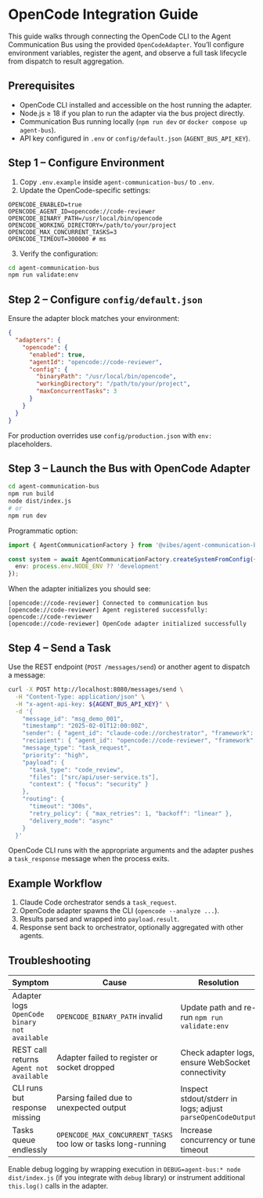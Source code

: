 # OpenCode Integration Guide

This guide walks through connecting the OpenCode CLI to the Agent Communication Bus using the provided `OpenCodeAdapter`. You’ll configure environment variables, register the agent, and observe a full task lifecycle from dispatch to result aggregation.

## Prerequisites

- OpenCode CLI installed and accessible on the host running the adapter.
- Node.js ≥ 18 if you plan to run the adapter via the bus project directly.
- Communication Bus running locally (`npm run dev` or `docker compose up agent-bus`).
- API key configured in `.env` or `config/default.json` (`AGENT_BUS_API_KEY`).

## Step 1 – Configure Environment

1. Copy `.env.example` inside `agent-communication-bus/` to `.env`.
2. Update the OpenCode-specific settings:

```env
OPENCODE_ENABLED=true
OPENCODE_AGENT_ID=opencode://code-reviewer
OPENCODE_BINARY_PATH=/usr/local/bin/opencode
OPENCODE_WORKING_DIRECTORY=/path/to/your/project
OPENCODE_MAX_CONCURRENT_TASKS=3
OPENCODE_TIMEOUT=300000 # ms
```

3. Verify the configuration:

```bash
cd agent-communication-bus
npm run validate:env
```

## Step 2 – Configure `config/default.json`

Ensure the adapter block matches your environment:

```json
{
  "adapters": {
    "opencode": {
      "enabled": true,
      "agentId": "opencode://code-reviewer",
      "config": {
        "binaryPath": "/usr/local/bin/opencode",
        "workingDirectory": "/path/to/your/project",
        "maxConcurrentTasks": 3
      }
    }
  }
}
```

For production overrides use `config/production.json` with `env:` placeholders.

## Step 3 – Launch the Bus with OpenCode Adapter

```bash
cd agent-communication-bus
npm run build
node dist/index.js
# or
npm run dev
```

Programmatic option:

```ts
import { AgentCommunicationFactory } from '@vibes/agent-communication-bus';

const system = await AgentCommunicationFactory.createSystemFromConfig({
  env: process.env.NODE_ENV ?? 'development'
});
```

When the adapter initializes you should see:

```
[opencode://code-reviewer] Connected to communication bus
[opencode://code-reviewer] Agent registered successfully: opencode://code-reviewer
[opencode://code-reviewer] OpenCode adapter initialized successfully
```

## Step 4 – Send a Task

Use the REST endpoint (`POST /messages/send`) or another agent to dispatch a message:

```bash
curl -X POST http://localhost:8080/messages/send \
  -H "Content-Type: application/json" \
  -H "x-agent-api-key: ${AGENT_BUS_API_KEY}" \
  -d '{
    "message_id": "msg_demo_001",
    "timestamp": "2025-02-01T12:00:00Z",
    "sender": { "agent_id": "claude-code://orchestrator", "framework": "claude-code" },
    "recipient": { "agent_id": "opencode://code-reviewer", "framework": "opencode" },
    "message_type": "task_request",
    "priority": "high",
    "payload": {
      "task_type": "code_review",
      "files": ["src/api/user-service.ts"],
      "context": { "focus": "security" }
    },
    "routing": {
      "timeout": "300s",
      "retry_policy": { "max_retries": 1, "backoff": "linear" },
      "delivery_mode": "async"
    }
  }'
```

OpenCode CLI runs with the appropriate arguments and the adapter pushes a `task_response` message when the process exits.

## Example Workflow

1. Claude Code orchestrator sends a `task_request`.
2. OpenCode adapter spawns the CLI (`opencode --analyze ...`).
3. Results parsed and wrapped into `payload.result`.
4. Response sent back to orchestrator, optionally aggregated with other agents.

## Troubleshooting

| Symptom | Cause | Resolution |
| --- | --- | --- |
| Adapter logs `OpenCode binary not available` | `OPENCODE_BINARY_PATH` invalid | Update path and re-run `npm run validate:env` |
| REST call returns `Agent not available` | Adapter failed to register or socket dropped | Check adapter logs, ensure WebSocket connectivity |
| CLI runs but response missing | Parsing failed due to unexpected output | Inspect stdout/stderr in logs; adjust `parseOpenCodeOutput` |
| Tasks queue endlessly | `OPENCODE_MAX_CONCURRENT_TASKS` too low or tasks long-running | Increase concurrency or tune timeout |

Enable debug logging by wrapping execution in `DEBUG=agent-bus:* node dist/index.js` (if you integrate with `debug` library) or instrument additional `this.log()` calls in the adapter.
